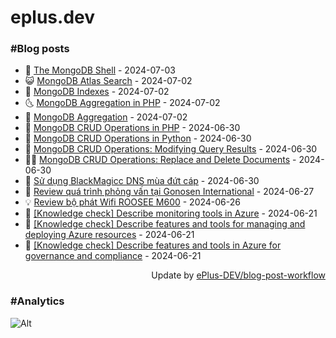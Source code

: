 # eplus.dev

### #Blog posts

<!-- BLOG-POST-LIST:START -->
 - 🧰 [The MongoDB Shell](https://eplus.dev/the-mongodb-shell) - 2024-07-03
 - 😺 [MongoDB Atlas Search](https://eplus.dev/mongodb-atlas-search) - 2024-07-02
 - 🗽 [MongoDB Indexes](https://eplus.dev/mongodb-indexes) - 2024-07-02
 - 🌜 [MongoDB Aggregation in PHP](https://eplus.dev/mongodb-aggregation-in-php) - 2024-07-02
 - 📝 [MongoDB Aggregation](https://eplus.dev/mongodb-aggregation) - 2024-07-02
 - 🚀 [MongoDB CRUD Operations in PHP](https://eplus.dev/mongodb-crud-operations-in-php) - 2024-06-30
 - 💼 [MongoDB CRUD Operations in Python](https://eplus.dev/mongodb-crud-operations-in-python) - 2024-06-30
 - 🦣 [MongoDB CRUD Operations: Modifying Query Results](https://eplus.dev/mongodb-crud-operations-modifying-query-results) - 2024-06-30
 - 👨‍🏫 [MongoDB CRUD Operations: Replace and Delete Documents](https://eplus.dev/mongodb-crud-operations-replace-and-delete-documents) - 2024-06-30
 - 🔭 [Sử dụng BlackMagicc DNS mùa đứt cáp](https://eplus.dev/su-dung-blackmagicc-dns-mua-dut-cap) - 2024-06-30
 - 🤡 [Review quá trình phỏng vấn tại Gonosen International](https://eplus.dev/review-qua-trinh-phong-van-tai-gonosen-international) - 2024-06-27
 - 💡 [Review bộ phát Wifi ROOSEE M600](https://eplus.dev/review-bo-phat-wifi-roosee-m600) - 2024-06-26
 - 🦣 [[Knowledge check] Describe monitoring tools in Azure](https://eplus.dev/knowledge-check-describe-monitoring-tools-in-azure) - 2024-06-21
 - 💪 [[Knowledge check] Describe features and tools for managing and deploying Azure resources](https://eplus.dev/knowledge-check-describe-features-and-tools-for-managing-and-deploying-azure-resources) - 2024-06-21
 - 🤡 [[Knowledge check] Describe features and tools in Azure for governance and compliance](https://eplus.dev/knowledge-check-describe-features-and-tools-in-azure-for-governance-and-compliance) - 2024-06-21<!-- BLOG-POST-LIST:END -->

<div align="right">
  Update by <a target="_blank"
    href="https://github.com/ePlus-DEV/blog-post-workflow">ePlus-DEV/blog-post-workflow</a>
</div>

### #Analytics
![Alt](https://repobeats.axiom.co/api/embed/9990f7cddfbad8d834990b10ccad05f81ac1096f.svg "Repobeats analytics image")
